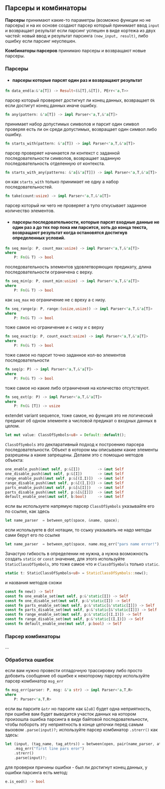 ## Парсеры и комбинаторы

**Парсеры** принимают какие-то параметры (возможно функции но не парсеры) и на их основе создают парсер который принимает ввод `input` и возвращает результат если парсинг успешен в виде кортежа из двух частей: новый ввод и результат парсинга `(new_input, result)`, либо ошибку если парсинг неуспешен. 

**Комбинаторы парсеров** принимаю парсеры и возвращают новые парсеры.

### Парсеры

- #### парсеры которые парсят один раз и возвращают результат

```rust
fn data_end(a:&'a[T]) -> Result<(&[T],&[T]), PErr<'a,T>>
```
парсер который проверяет достигнут ли конец данных, возвращает `Ok` если достигут конец данных иначе ошибку.

```rust
fn any(pattern: &'a[T]) -> impl Parser<'a,T,&'a[T]> 
```
принимает набор допустимых символов и парсит один символ проверяя есть ли он среди допустимых, возвращает один символ либо ошибку.

```rust
fn starts_with(pattern: &'a[T]) -> impl Parser<'a,T,&'a[T]>
```
парсер проверяет начинается ли контекст с заданной последовательности символов, возвращает заданную последовательность отделенную от контекста. 

```rust
fn starts_with_any(patterns: &'a[&'a[T]]) -> impl Parser<'a,T,&'a[T]>
```
он как `starts_with` только принимает не одну а набор последовательностей.

```rust
fn take(count:usize) -> impl Parser<'a,T,&'a[T]>
```
парсер который ни чего не проверяет а тупо откусывает заданное количество элементов.

- #### парсеры последовательности, которые парсят входные данные не один раз а до тех пор пока им парсится, хоть до конца текста, возвращают результат когда остановятся достигнув определенных условий.

```rust
fn seq_max(p: P, count_max:usize) -> impl Parser<'a,T,&'a[T]>
where 
	P: Fn(& T) -> bool
```
последовательность элементов удовлетворяющих предикату, длина последовательности ограничена с верху.

```rust
fn seq_min(p: P, count_min:usize) -> impl Parser<'a,T,&'a[T]>
where
	P: Fn(& T) -> bool
```
как `seq_max` но ограничение не с вреху а с низу.

```rust
fn seq_range(p: P, range:(usize,usize)) -> impl Parser<'a,T,&'a[T]>
where
	P: Fn(& T) -> bool
```
тоже самое но ограничение и с низу и с верху

```rust
fn seq_exact(p: P, count_exact:usize) -> impl Parser<'a,T,&'a[T]>
where
	P: Fn(& T) -> bool
```
тоже самое но парсит точно заданное кол-во элементов последовательности

```rust
fn seq(p: P) -> impl Parser<'a,T,&'a[T]>
where
	P: Fn(& T) -> bool
```
тоже самое но какие либо ограничения на количество отсутствуют.

```rust
fn seq_ext(p: P) -> impl Parser<'a,T,&'a[T]>
where
    P: Fn(& [T]) -> usize
```
extendet variant sequence, тоже самое, но функция это не логический предикат об одном элементе а числовой предикат о входных данных в целом.

```rust
let mut value: ClassOfSymbols<u8> = Default::default();
```
`ClassOfSymbols` это декларативный подход к построению парсера последовательности. Объект в котором мы описываем какие элементы разрешены а какие запрещены. Делаем это с помощью методов объекта:
```rust
one_enable_push(&mut self, p:&[I])        -> &mut Self 
one_disable_push(&mut self, p:&[I])       -> &mut Self
range_enable_push(&mut self, p:&[(I,I)])  -> &mut Self
range_disable_push(&mut self, p:&[(I,I)]) -> &mut Self
parts_enable_push(&mut self, p:&[&[I]])   -> &mut Self
parts_disable_push(&mut self, p:&[&[I]])  -> &mut Self
default_enable_one(&mut self, b:bool)     -> &mut Self
```
если вы используете напрямую парсер `ClassOfSymbols` указывайте его по ссылке, как здесь
```rust
let name_parser  = between_opt(space, &name, space);
```
если используете в dot нотации, то ссыку указывать не надо методы сами берут его по ссылке
```rust
let name_parser  = between_opt(space, name.msg_err("pars name error!"), space);
``` 

Зачастую гибкость в определении не нужна, а нужна возможность создать `static` or `const` значение, для этого используйте `StaticClassOfSymbols`,
это тоже самое что и `ClassOfSymbols` только `static`.

```rust
static t: StaticClassOfSymbols<u8> = StaticClassOfSymbols::new();
```
и названия методов схожи 
```rust
const fn new() -> Self
const fn one_enable_set(mut self, p:&'static[I]) -> Self
const fn one_disable_set(mut self, p:&'static[I]) -> Self 
const fn parts_enable_set(mut self, p:&'static[&'static[I]]) -> Self 
const fn parts_disable_set(mut self, p:&'static[&'static[I]]) -> Self 
const fn range_enable_set(mut self, p:&'static[(I,I)]) -> Self 
const fn range_disable_set(mut self, p:&'static[(I,I)]) -> Self 
const fn default_enable_one(mut self, p:bool) -> Self
```





### Парсер комбинаторы

...


### Обработка ошибок

если вам нужно провести отладочную трассировку либо просто добовить сообщение об ошибке к некоторому парсеру используйте парсер комбинатор `msg_err`
```rust
fn msg_err(parser: P, msg: &'a str) -> impl Parser<'a,T,R>
where
    P: Parser<'a,T,R>
```
если вы парсите `&str` но парсите как `&[u8]` будет одна неприятность, при ошибке вам будет выводится участок данных на котором произошла ошибка парсинга в виде байтовой последовательности, чтобы побороть эту неприятность в конце цепочки перед самым вызовом `.parse(input)?;` используйте парсер комбинатор `.strerr()` как здесь: 
```rust
let (input, (tag_name, tag_attrs)) = between(open, pair(name_parser, attrs), close)
	.msg_err("first line pars eror")
	.strerr()
	.parse(input)?;
```
для проверки причины ошибки - был ли достигнут конец данных, у ошибки парсинга есть метод:
```rust
e.is_eod() -> bool
```